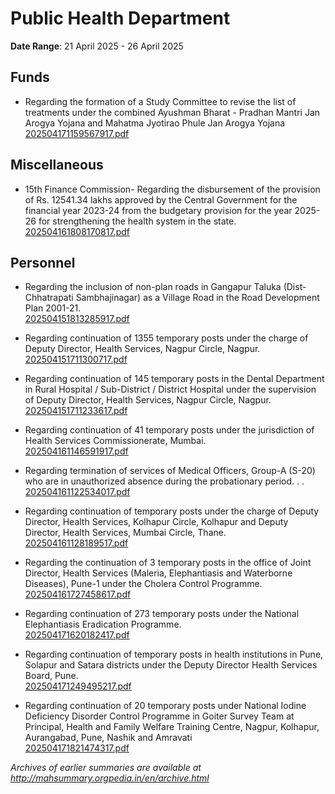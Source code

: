 # Public Health Department

**Date Range**: 21 April 2025 - 26 April 2025


## Funds
- Regarding the formation of a Study Committee to revise the list of treatments under the combined Ayushman Bharat - Pradhan Mantri Jan Arogya Yojana and Mahatma Jyotirao Phule Jan Arogya Yojana\
  [202504171159567917.pdf](https://gr.maharashtra.gov.in/Site/Upload/Government%20Resolutions/English/202504171159567917.pdf)

## Miscellaneous
- 15th Finance Commission- Regarding the disbursement of the provision of Rs. 12541.34 lakhs approved by the Central Government for the financial year 2023-24 from the budgetary provision for the year 2025-26 for strengthening the health system in the state.\
  [202504161808170817.pdf](https://gr.maharashtra.gov.in/Site/Upload/Government%20Resolutions/English/202504161808170817.pdf)

## Personnel
- Regarding the inclusion of non-plan roads in Gangapur Taluka (Dist-Chhatrapati Sambhajinagar)  as a Village Road in the Road Development Plan 2001-21.\
  [202504151813285917.pdf](https://gr.maharashtra.gov.in/Site/Upload/Government%20Resolutions/English/202504151813285917.pdf)

- Regarding continuation of 1355 temporary posts under the charge of Deputy Director, Health Services, Nagpur Circle, Nagpur.\
  [202504151711300717.pdf](https://gr.maharashtra.gov.in/Site/Upload/Government%20Resolutions/English/202504151711300717.pdf)

- Regarding continuation of 145 temporary posts in the Dental Department in Rural Hospital / Sub-District / District Hospital under the supervision of Deputy Director, Health Services, Nagpur Circle, Nagpur.\
  [202504151711233617.pdf](https://gr.maharashtra.gov.in/Site/Upload/Government%20Resolutions/English/202504151711233617.pdf)

- Regarding continuation of 41 temporary posts under the jurisdiction of Health Services Commissionerate, Mumbai.\
  [202504161146591917.pdf](https://gr.maharashtra.gov.in/Site/Upload/Government%20Resolutions/English/202504161146591917.pdf.pdf)

- Regarding termination of services of Medical Officers, Group-A (S-20) who are in unauthorized absence during the probationary period. . .\
  [202504161122534017.pdf](https://gr.maharashtra.gov.in/Site/Upload/Government%20Resolutions/English/202504161122534017.pdf)

- Regarding continuation of temporary posts under the charge of Deputy Director, Health Services, Kolhapur Circle, Kolhapur and Deputy Director, Health Services, Mumbai Circle, Thane.\
  [202504161128189517.pdf](https://gr.maharashtra.gov.in/Site/Upload/Government%20Resolutions/English/202504161128189517.pdf)

- Regarding the continuation of 3 temporary posts in the office of Joint Director, Health Services (Maleria, Elephantiasis and Waterborne Diseases), Pune-1 under the Cholera Control Programme.\
  [202504161727458617.pdf](https://gr.maharashtra.gov.in/Site/Upload/Government%20Resolutions/English/202504161727458617.pdf)

- Regarding  continuation of 273  temporary posts  under the National Elephantiasis  Eradication Programme.\
  [202504171620182417.pdf](https://gr.maharashtra.gov.in/Site/Upload/Government%20Resolutions/English/202504171620182417.pdf)

- Regarding continuation of temporary posts in health institutions in Pune, Solapur and Satara districts under the Deputy Director Health Services Board, Pune.\
  [202504171249495217.pdf](https://gr.maharashtra.gov.in/Site/Upload/Government%20Resolutions/English/202504171249495217.pdf)

- Regarding continuation of 20 temporary posts under National Iodine Deficiency Disorder Control Programme  in Goiter Survey Team at  Principal, Health and Family Welfare Training Centre, Nagpur, Kolhapur, Aurangabad, Pune, Nashik and Amravati\
  [202504171821474317.pdf](https://gr.maharashtra.gov.in/Site/Upload/Government%20Resolutions/English/202504171821474317.pdf)


*Archives of earlier summaries are available at http://mahsummary.orgpedia.in/en/archive.html*